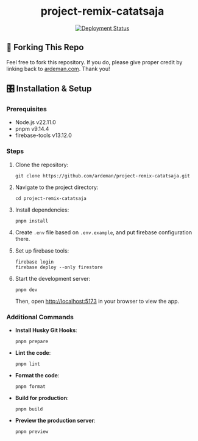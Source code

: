 <h1 align="center">
  project-remix-catatsaja
</h1>

<p align="center">
  <a href="https://github.com/ardeman/project-remix-catatsaja/actions/workflows/firebase-remix.yml" target="_blank">
    <img src="https://github.com/ardeman/project-remix-catatsaja/actions/workflows/firebase-remix.yml/badge.svg?branch=main" alt="Deployment Status" />
  </a>
</p>

## 🍴 Forking This Repo

Feel free to fork this repository. If you do, please give proper credit by linking back to [ardeman.com](https://ardeman.com/). Thank you!

## 🎛️ Installation & Setup

### Prerequisites

- Node.js v22.11.0
- pnpm v9.14.4
- firebase-tools v13.12.0

### Steps

1. Clone the repository:

   ```shell
   git clone https://github.com/ardeman/project-remix-catatsaja.git
   ```

2. Navigate to the project directory:

   ```shell
   cd project-remix-catatsaja
   ```

3. Install dependencies:

   ```shell
   pnpm install
   ```

4. Create `.env` file based on `.env.example`, and put firebase configuration there.

5. Set up firebase tools:

   ```shell
   firebase login
   firebase deploy --only firestore
   ```

6. Start the development server:

   ```shell
   pnpm dev
   ```

   Then, open [http://localhost:5173](http://localhost:5173) in your browser to view the app.

### Additional Commands

- **Install Husky Git Hooks**:

  ```shell
  pnpm prepare
  ```

- **Lint the code**:

  ```shell
  pnpm lint
  ```

- **Format the code**:

  ```shell
  pnpm format
  ```

- **Build for production**:

  ```shell
  pnpm build
  ```

- **Preview the production server**:

  ```shell
  pnpm preview
  ```
